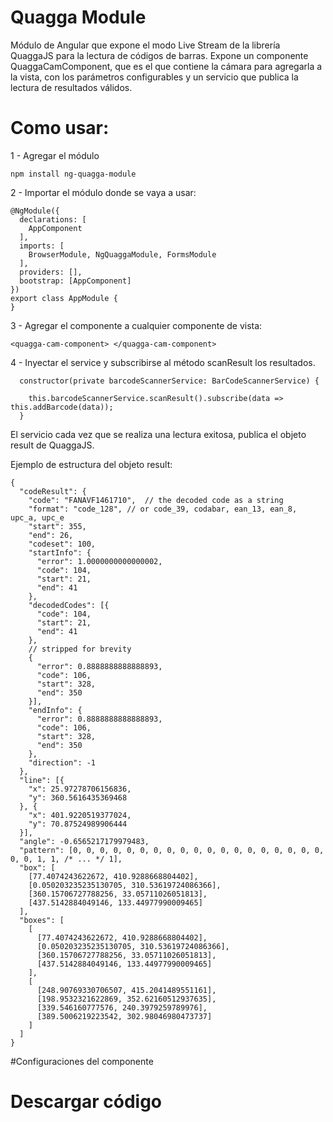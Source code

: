 # Quagga Module

Módulo de Angular que expone el modo Live Stream de la librería QuaggaJS para la lectura de códigos de barras.
Expone un componente QuaggaCamComponent, que es el que contiene la cámara para agregarla a la vista, con los parámetros configurables y un servicio que publica la lectura de resultados válidos.

# Como usar: 

1 - Agregar el módulo 

```
npm install ng-quagga-module
```

2 - Importar el módulo donde se vaya a usar: 
```
@NgModule({
  declarations: [
    AppComponent
  ],
  imports: [
    BrowserModule, NgQuaggaModule, FormsModule
  ],
  providers: [],
  bootstrap: [AppComponent]
})
export class AppModule {
}
```


3 - Agregar el componente a cualquier componente de vista:

```
<quagga-cam-component> </quagga-cam-component>
```


4 - Inyectar el service y subscribirse al método scanResult los resultados.

```
  constructor(private barcodeScannerService: BarCodeScannerService) {

    this.barcodeScannerService.scanResult().subscribe(data => this.addBarcode(data));
  }
```

El servicio cada vez que se realiza una lectura exitosa, publica el objeto result de QuaggaJS. 

Ejemplo de estructura del objeto result: 

```
{
  "codeResult": {
    "code": "FANAVF1461710",  // the decoded code as a string
    "format": "code_128", // or code_39, codabar, ean_13, ean_8, upc_a, upc_e
    "start": 355,
    "end": 26,
    "codeset": 100,
    "startInfo": {
      "error": 1.0000000000000002,
      "code": 104,
      "start": 21,
      "end": 41
    },
    "decodedCodes": [{
      "code": 104,
      "start": 21,
      "end": 41
    },
    // stripped for brevity
    {
      "error": 0.8888888888888893,
      "code": 106,
      "start": 328,
      "end": 350
    }],
    "endInfo": {
      "error": 0.8888888888888893,
      "code": 106,
      "start": 328,
      "end": 350
    },
    "direction": -1
  },
  "line": [{
    "x": 25.97278706156836,
    "y": 360.5616435369468
  }, {
    "x": 401.9220519377024,
    "y": 70.87524989906444
  }],
  "angle": -0.6565217179979483,
  "pattern": [0, 0, 0, 0, 0, 0, 0, 0, 0, 0, 0, 0, 0, 0, 0, 0, 0, 0, 0, 0, 0, 1, 1, /* ... */ 1],
  "box": [
    [77.4074243622672, 410.9288668804402],
    [0.050203235235130705, 310.53619724086366],
    [360.15706727788256, 33.05711026051813],
    [437.5142884049146, 133.44977990009465]
  ],
  "boxes": [
    [
      [77.4074243622672, 410.9288668804402],
      [0.050203235235130705, 310.53619724086366],
      [360.15706727788256, 33.05711026051813],
      [437.5142884049146, 133.44977990009465]
    ],
    [
      [248.90769330706507, 415.2041489551161],
      [198.9532321622869, 352.62160512937635],
      [339.546160777576, 240.3979259789976],
      [389.5006219223542, 302.98046980473737]
    ]
  ]
}

```


#Configuraciones del componente


# Descargar código 

